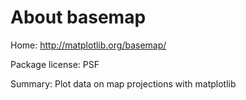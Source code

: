 About basemap
=============

Home: http://matplotlib.org/basemap/

Package license: PSF

Summary: Plot data on map projections with matplotlib
